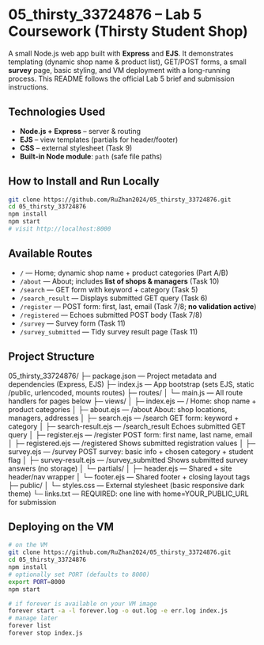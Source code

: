 # 05_thirsty_33724876 – Lab 5 Coursework (Thirsty Student Shop)

A small Node.js web app built with **Express** and **EJS**. It demonstrates templating (dynamic shop name & product list), GET/POST forms, a small **survey** page, basic styling, and VM deployment with a long-running process. This README follows the official Lab 5 brief and submission instructions.   

## Technologies Used

* **Node.js + Express** – server & routing
* **EJS** – view templates (partials for header/footer)
* **CSS** – external stylesheet (Task 9) 
* **Built-in Node module**: `path` (safe file paths)

## How to Install and Run Locally

```bash
git clone https://github.com/RuZhan2024/05_thirsty_33724876.git
cd 05_thirsty_33724876
npm install
npm start
# visit http://localhost:8000
```

## Available Routes

* `/` — Home; dynamic shop name + product categories (Part A/B)  
* `/about` — About; includes **list of shops & managers** (Task 10) 
* `/search` — GET form with keyword + category (Task 5) 
* `/search_result` — Displays submitted GET query (Task 6) 
* `/register` — POST form: first, last, email (Task 7/8; **no validation active**) 
* `/registered` — Echoes submitted POST body (Task 7/8) 
* `/survey` — Survey form (Task 11) 
* `/survey_submitted` — Tidy survey result page (Task 11) 

## Project Structure

05_thirsty_33724876/
├─ package.json                — Project metadata and dependencies (Express, EJS)
├─ index.js                    — App bootstrap (sets EJS, static /public, urlencoded, mounts routes)
├─ routes/
│  └─ main.js                  — All route handlers for pages below
├─ views/
│  ├─ index.ejs                — /      Home: shop name + product categories
│  ├─ about.ejs                — /about About: shop locations, managers, addresses
│  ├─ search.ejs               — /search GET form: keyword + category
│  ├─ search-result.ejs        — /search_result Echoes submitted GET query
│  ├─ register.ejs             — /register POST form: first name, last name, email
│  ├─ registered.ejs           — /registered Shows submitted registration values
│  ├─ survey.ejs               — /survey POST survey: basic info + chosen category + student flag
│  ├─ survey-result.ejs        — /survey_submitted Shows submitted survey answers (no storage)
│  └─ partials/
│     ├─ header.ejs            — Shared <head> + site header/nav wrapper
│     └─ footer.ejs            — Shared footer + closing layout tags
├─ public/
│  └─ styles.css               — External stylesheet (basic responsive dark theme)
└─ links.txt                   — REQUIRED: one line with home=YOUR_PUBLIC_URL for submission



## Deploying on the VM 

```bash
# on the VM
git clone https://github.com/RuZhan2024/05_thirsty_33724876.git
cd 05_thirsty_33724876
npm install
# optionally set PORT (defaults to 8000)
export PORT=8000
npm start
```

```bash
# if forever is available on your VM image
forever start -a -l forever.log -o out.log -e err.log index.js
# manage later
forever list
forever stop index.js
```

